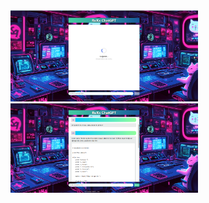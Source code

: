 <img src="/image/chatpetg.png" alt="Texto alternativo" width="300">
<img src="/image/chatpetg1.png" alt="Texto alternativo" width="300">
